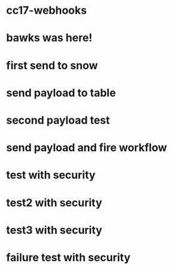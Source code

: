 # cc17-webhooks
# bawks was here!
# first send to snow
# send payload to table
# second payload test
# send payload and fire workflow
# test with security
# test2 with security
# test3 with security
# failure test with security

